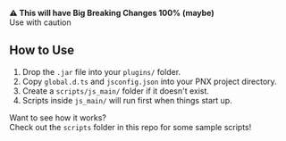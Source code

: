 **⚠️ This will have Big Breaking Changes 100% (maybe)**  
Use with caution

## How to Use

1. Drop the `.jar` file into your `plugins/` folder.  
2. Copy `global.d.ts` and `jsconfig.json` into your PNX project directory.  
3. Create a `scripts/js_main/` folder if it doesn't exist.  
4. Scripts inside `js_main/` will run first when things start up.

Want to see how it works?  
Check out the `scripts` folder in this repo for some sample scripts!